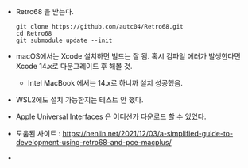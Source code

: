 
 - Retro68 을 받는다.

    ```
    git clone https://github.com/autc04/Retro68.git
    cd Retro68
    git submodule update --init
    
    ```
- macOS에서는 Xcode 설치하면 빌드는 잘 됨. 혹시 컴파일 에러가 발생한다면 Xcode 14.x로 다운그레이드 후 해볼 것.
    * Intel MacBook 에서는 14.x로 하니까 설치 성공했음.
    

- WSL2에도 설치 가능한지는 테스트 안 했다.

- Apple Universal Interfaces 은 어디선가 다운로드 할 수 있었다.

- 도움된 사이트 : https://henlin.net/2021/12/03/a-simplified-guide-to-development-using-retro68-and-pce-macplus/

-  
